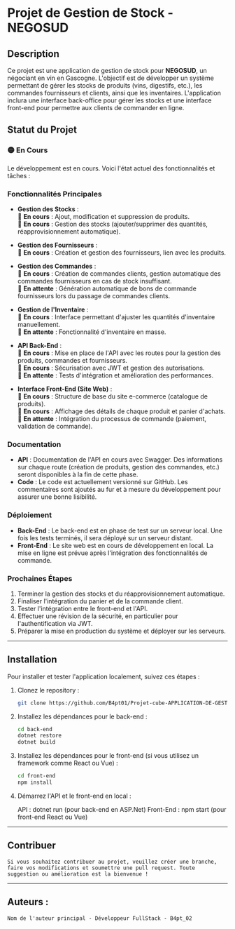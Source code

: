 # Projet de Gestion de Stock - NEGOSUD

## Description

Ce projet est une application de gestion de stock pour **NEGOSUD**, un négociant en vin en Gascogne. L'objectif est de développer un système permettant de gérer les stocks de produits (vins, digestifs, etc.), les commandes fournisseurs et clients, ainsi que les inventaires. L'application inclura une interface back-office pour gérer les stocks et une interface front-end pour permettre aux clients de commander en ligne.

## Statut du Projet

### 🟡 **En Cours**

Le développement est en cours. Voici l'état actuel des fonctionnalités et tâches :

### Fonctionnalités Principales

- **Gestion des Stocks** :  
  🔄 **En cours** : Ajout, modification et suppression de produits.  
  🔄 **En cours** : Gestion des stocks (ajouter/supprimer des quantités, réapprovisionnement automatique).
- **Gestion des Fournisseurs** :  
  🔄 **En cours** : Création et gestion des fournisseurs, lien avec les produits.

- **Gestion des Commandes** :  
  🔄 **En cours** : Création de commandes clients, gestion automatique des commandes fournisseurs en cas de stock insuffisant.  
  🚧 **En attente** : Génération automatique de bons de commande fournisseurs lors du passage de commandes clients.
- **Gestion de l'Inventaire** :  
  🔄 **En cours** : Interface permettant d'ajuster les quantités d'inventaire manuellement.  
  🚧 **En attente** : Fonctionnalité d'inventaire en masse.

- **API Back-End** :  
  🔄 **En cours** : Mise en place de l'API avec les routes pour la gestion des produits, commandes et fournisseurs.  
  🔄 **En cours** : Sécurisation avec JWT et gestion des autorisations.  
  🚧 **En attente** : Tests d'intégration et amélioration des performances.

- **Interface Front-End (Site Web)** :  
  🔄 **En cours** : Structure de base du site e-commerce (catalogue de produits).  
  🔄 **En cours** : Affichage des détails de chaque produit et panier d'achats.  
  🚧 **En attente** : Intégration du processus de commande (paiement, validation de commande).

### Documentation

- **API** : Documentation de l'API en cours avec Swagger. Des informations sur chaque route (création de produits, gestion des commandes, etc.) seront disponibles à la fin de cette phase.
- **Code** : Le code est actuellement versionné sur GitHub. Les commentaires sont ajoutés au fur et à mesure du développement pour assurer une bonne lisibilité.

### Déploiement

- **Back-End** : Le back-end est en phase de test sur un serveur local. Une fois les tests terminés, il sera déployé sur un serveur distant.
- **Front-End** : Le site web est en cours de développement en local. La mise en ligne est prévue après l'intégration des fonctionnalités de commande.

### Prochaines Étapes

1. Terminer la gestion des stocks et du réapprovisionnement automatique.
2. Finaliser l'intégration du panier et de la commande client.
3. Tester l'intégration entre le front-end et l'API.
4. Effectuer une révision de la sécurité, en particulier pour l'authentification via JWT.
5. Préparer la mise en production du système et déployer sur les serveurs.

---

## Installation

Pour installer et tester l'application localement, suivez ces étapes :

1.  Clonez le repository :
    ```bash
    git clone https://github.com/B4pt01/Projet-cube-APPLICATION-DE-GESTION-DE-STOCK.git
    ```
2.  Installez les dépendances pour le back-end :

    ```bash
    cd back-end
    dotnet restore
    dotnet build
    ```

3.  Installez les dépendances pour le front-end (si vous utilisez un framework comme React ou Vue) :

    ```bash
    cd front-end
    npm install

    ```

4.  Démarrez l'API et le front-end en local :

    API : dotnet run (pour back-end en ASP.Net)
    Front-End : npm start (pour front-end React ou Vue)

---

## Contribuer

    Si vous souhaitez contribuer au projet, veuillez créer une branche, faire vos modifications et soumettre une pull request. Toute suggestion ou amélioration est la bienvenue !

---

## Auteurs :

    Nom de l'auteur principal - Développeur FullStack - B4pt_02
